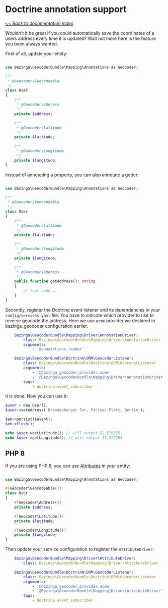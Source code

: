 # Doctrine annotation support

*[<< Back to documentation index](/Resources/doc/index.md)*

Wouldn't it be great if you could automatically save the coordinates of a users
address every time it is updated? Wait not more here is the feature you been always
wanted.

First of all, update your entity:

```php

use Bazinga\GeocoderBundle\Mapping\Annotations as Geocoder;

/**
 * @Geocoder\Geocodeable
 */
class User
{
    /**
     * @Geocoder\Address
     */
    private $address;

    /**
     * @Geocoder\Latitude
     */
    private $latitude;

    /**
     * @Geocoder\Longitude
     */
    private $longitude;
}
```

Instead of annotating a property, you can also annotate a getter:

```php

use Bazinga\GeocoderBundle\Mapping\Annotations as Geocoder;

/**
 * @Geocoder\Geocodeable
 */
class User
{
    /**
     * @Geocoder\Latitude
     */
    private $latitude;

    /**
     * @Geocoder\Longitude
     */
    private $longitude;

    /**
     * @Geocoder\Address
     */
    public function getAddress(): string
    {
        // Your code...
    }
}
```

Secondly, register the Doctrine event listener and its dependencies in your `config/services.yaml` file.
You have to indicate which provider to use to reverse geocode the address. Here we use `acme` provider we declared in bazinga_geocoder configuration earlier.

```yaml
    Bazinga\GeocoderBundle\Mapping\Driver\AnnotationDriver:
        class: Bazinga\GeocoderBundle\Mapping\Driver\AnnotationDriver
        arguments:
            - '@annotations.reader'

    Bazinga\GeocoderBundle\Doctrine\ORM\GeocoderListener:
        class: Bazinga\GeocoderBundle\Doctrine\ORM\GeocoderListener
        arguments:
            - '@bazinga_geocoder.provider.acme'
            - '@Bazinga\GeocoderBundle\Mapping\Driver\AnnotationDriver'
        tags:
            - doctrine.event_subscriber
```

It is done!
Now you can use it:

```php
$user = new User();
$user->setAddress('Brandenburger Tor, Pariser Platz, Berlin');

$em->persist($event);
$em->flush();

echo $user->getLatitude(); // will output 52.516325
echo $user->getLongitude(); // will output 13.377264
```

## PHP 8

If you are using PHP 8, you can use [Attributes](https://www.php.net/manual/en/language.attributes.overview.php) in your entity:

```php

use Bazinga\GeocoderBundle\Mapping\Annotations as Geocoder;

#[Geocoder\Geocodeable()]
class User
{
    #[Geocoder\Address()]
    private $address;

    #[Geocoder\Latitude()]
    private $latitude;

    #[Geocoder\Longitude()]
    private $longitude;
}
```

Then update your service configuration to register the `AttributeDriver`:

```yaml
    Bazinga\GeocoderBundle\Mapping\Driver\AttributeDriver:
        class: Bazinga\GeocoderBundle\Mapping\Driver\AttributeDriver

    Bazinga\GeocoderBundle\Doctrine\ORM\GeocoderListener:
        class: Bazinga\GeocoderBundle\Doctrine\ORM\GeocoderListener
        arguments:
            - '@bazinga_geocoder.provider.acme'
            - '@Bazinga\GeocoderBundle\Mapping\Driver\AttributeDriver'
        tags:
            - doctrine.event_subscriber
```

